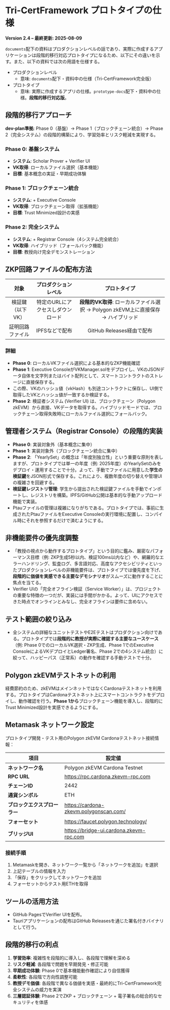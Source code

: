 # Tri-CertFramework プロトタイプの仕様
**Version 2.4 – 最終更新: 2025-08-09**

`documents`配下の資料はプロダクションレベルの話であり、実際に作成するアプリケーションは段階的移行対応プロトタイプになるため、以下にその違いを示す。また、以下の資料では次の用語を仕様する。
- プロダクションレベル
  - 意味: `documents`配下・資料中の仕様（Tri-CertFramework完全版）
- プロトタイプ
  - 意味: 実際に作成するアプリの仕様。`prototype-docs`配下・資料中の仕様。**段階的移行対応版**。

## 段階的移行アプローチ
**dev-plan準拠**: Phase 0（基盤）→ Phase 1（ブロックチェーン統合）→ Phase 2（完全システム）の段階的構築により、学習効率とリスク軽減を実現する。

### Phase 0: 基盤システム
- **システム**: Scholar Prover + Verifier UI
- **VK取得**: ローカルファイル選択（基本機能）
- **目標**: 基本概念の実証・早期成功体験

### Phase 1: ブロックチェーン統合
- **システム**: + Executive Console
- **VK取得**: ブロックチェーン取得（拡張機能）
- **目標**: Trust Minimized設計の実感

### Phase 2: 完全システム
- **システム**: + Registrar Console（4システム完全統合）
- **VK取得**: ハイブリッド（フォールバック機能）
- **目標**: 教授向け完全デモンストレーション

## ZKP回路ファイルの配布方法
|対象|プロダクションレベル|プロトタイプ|
|:-:|:-:|:-:|
|検証鍵（以下VK）|特定のURLにアクセスしダウンロード|**段階的VK取得**: ローカルファイル選択 → Polygon zkEVM上に直接保存 → ハイブリッド|
|証明回路ファイル|IPFSなどで配布|GitHub Releases経由で配布|

### 詳細
- **Phase 0**: ローカルVKファイル選択による基本的なZKP機能確認
- **Phase 1**: Executive ConsoleがVKManager.solをデプロイし、VKのJSONデータ自体を文字列またはバイト配列として、スマートコントラクトのストレージに直接保存する。
- この際、VKのハッシュ値（vkHash）も別途コントラクトに保存し、UI側で取得したVKとハッシュ値が一致するか検証する。
- **Phase 2**: 検証者システム (Verifier UI) は、ブロックチェーン（Polygon zkEVM）から直接、VKデータを取得する。ハイブリッドモードでは、ブロックチェーン取得失敗時にローカルファイル選択にフォールバック。

## 管理者システム（Registrar Console）の段階的実装
- **Phase 0**: 実装対象外（基本概念に集中）
- **Phase 1**: 実装対象外（ブロックチェーン統合に集中）
- **Phase 2**: 「YearlySet」の概念は「年度別独立性」という重要な原則を表しますが、プロトタイプでは単一の年度（例: 2025年度）のYearlySetのみをデプロイ・運用することで十分。よって、手動でファイルに用意した**学生の検証鍵**をJSON形式で保存する。これにより、複数年度の切り替えや管理UIの複雑さを回避する。
- **検証鍵レジストリ管理**: 学生から提出された検証鍵ファイルを手動でインポートし、レジストリを構築。IPFS/GitHub公開は基本的な手動アップロード機能で実装。
- Ptauファイルの管理は複雑になりがちである。プロトタイプでは、事前に生成されたPtauファイルをExecutive Consoleの実行環境に配置し、コンパイル時にそれを参照するだけで済むようにする。

## 非機能要件の優先度調整
- 「教授の視点から動作するプロトタイプ」という目的に鑑み、厳密なパフォーマンス目標（例: ZKP生成5秒以内、検証100ms以内など）や、網羅的なエラーハンドリング、監査ログ、多言語対応、高度なアクセシビリティといったプロダクションレベルの非機能要件は、プロトタイプでは優先度を下げ、**段階的に価値を実感できる主要なデモシナリオ**がスムーズに動作することに焦点を当てる。
- Verifier UIの「完全オフライン検証（Service Worker）」は、プロジェクトの重要な特徴の一つだが、実装には手間がかかる。よって、UIにアクセスできた時点でオンラインとみなし、完全オフラインは要件に含めない。

## テスト範囲の絞り込み
- 全システムの詳細なユニットテストやE2Eテストはプロダクション向けである。プロトタイプでは**段階的に教授が実際に確認する主要なユースケース**（例: Phase 0でのローカルVK選択・ZKP生成、Phase 1でのExecutive ConsoleによるVKデプロイとLedger署名、Phase 2での4システム統合）に絞って、ハッピーパス（正常系）の動作を確認する手動テストで十分。

## Polygon zkEVMテストネットの利用
経費節約のため、zkEVMはメインネットではなくCardonaテストネットを利用する。プロトタイプはCardonaテストネット上にスマートコントラクトをデプロイし、動作確認を行う。**Phase 1から**ブロックチェーン機能を導入し、段階的にTrust Minimized設計を実感できるようにする。

## Metamask ネットワーク設定

プロトタイプ開発・テスト用のPolygon zkEVM Cardonaテストネット接続情報：

| 項目 | 設定値 |
|-----|--------|
| **ネットワーク名** | Polygon zkEVM Cardona Testnet |
| **RPC URL** | https://rpc.cardona.zkevm-rpc.com |
| **チェーンID** | 2442 |
| **通貨シンボル** | ETH |
| **ブロックエクスプローラー** | https://cardona-zkevm.polygonscan.com/ |
| **フォーセット** | https://faucet.polygon.technology/ |
| **ブリッジUI** | https://bridge-ui.cardona.zkevm-rpc.com |

### 接続手順
1. Metamaskを開き、ネットワーク一覧から「ネットワークを追加」を選択
2. 上記テーブルの情報を入力
3. 「保存」をクリックしてネットワークを追加
4. フォーセットからテスト用ETHを取得

## ツールの活用方法
- GitHub PagesでVerifier UIを配布。
- Tauriアプリケーションの配布はGitHub Releasesを通じた署名付きバイナリとして行う。

## 段階的移行の利点
1. **学習効率**: 複雑性を段階的に導入し、各段階で理解を深める
2. **リスク軽減**: 各段階で問題を早期発見・修正可能
3. **早期成功体験**: Phase 0で基本機能動作確認により自信獲得
4. **柔軟性**: 各段階で方向性調整可能
5. **教授デモ価値**: 各段階で異なる価値を実感・最終的にTri-CertFramework完全システムの威力を実演
6. **三層認証体験**: Phase 2でZKP + ブロックチェーン + 電子署名の総合的なセキュリティを体感

